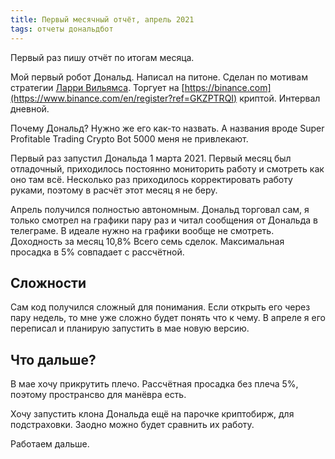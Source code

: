 ```yaml
---
title: Первый месячный отчёт, апрель 2021
tags: отчеты дональдбот
---
```


Первый раз пишу отчёт по итогам месяца.

Мой первый робот Дональд. Написал на питоне. Сделан по мотивам стратегии [Ларри Вильямса](https://pieceofdata.github.io/range-prev-day.html). Торгует на [https://binance.com](https://www.binance.com/en/register?ref=GKZPTRQI) криптой. Интервал дневной. 

Почему Дональд? Нужно же его как-то назвать. А названия вроде Super Profitable Trading Crypto Bot 5000 меня не привлекают.

Первый раз запустил Дональда 1 марта 2021. Первый месяц был отладочный, приходилось постоянно мониторить работу и смотреть как оно там всё. Несколько раз приходилось корректировать работу руками, поэтому в расчёт этот месяц я не беру.

Апрель получился полностью автономным. Дональд торговал сам, я только смотрел на графики пару раз и читал сообщения от Дональда в телеграме. В идеале нужно на графики вообще не смотреть. Доходность за месяц 10,8% Всего семь сделок. Максимальная просадка в 5% совпадает с рассчётной.

## Сложности

Сам код получился сложный для понимания. Если открыть его через пару недель, то мне уже сложно будет понять что к чему. В апреле я его переписал и планирую запустить в мае новую версию.

## Что дальше?

В мае хочу прикрутить плечо. Рассчётная просадка без плеча 5%, поэтому пространсво для манёвра есть.

Хочу запустить клона Дональда ещё на парочке криптобирж, для подстраховки. Заодно можно будет сравнить их работу.

Работаем дальше.